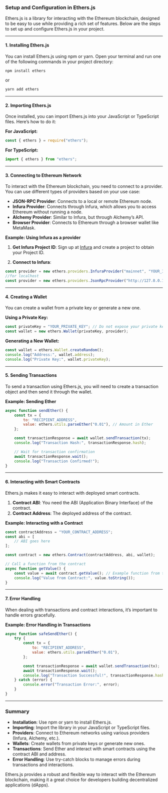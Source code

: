 ### Setup and Configuration in Ethers.js

Ethers.js is a library for interacting with the Ethereum blockchain, designed to be easy to use while providing a rich set of features. Below are the steps to set up and configure Ethers.js in your project.

---

#### 1. **Installing Ethers.js**

You can install Ethers.js using npm or yarn. Open your terminal and run one of the following commands in your project directory:

```bash
npm install ethers
```

or

```bash
yarn add ethers
```

---

#### 2. **Importing Ethers.js**

Once installed, you can import Ethers.js into your JavaScript or TypeScript files. Here’s how to do it:

**For JavaScript:**

```javascript
const { ethers } = require("ethers");
```

**For TypeScript:**

```typescript
import { ethers } from "ethers";
```

---

#### 3. **Connecting to Ethereum Network**

To interact with the Ethereum blockchain, you need to connect to a provider. You can use different types of providers based on your use case:

- **JSON-RPC Provider**: Connects to a local or remote Ethereum node.
- **Infura Provider**: Connects through Infura, which allows you to access Ethereum without running a node.
- **Alchemy Provider**: Similar to Infura, but through Alchemy’s API.
- **Browser Provider**: Connects to Ethereum through a browser wallet like MetaMask.

**Example: Using Infura as a provider**

1. **Get Infura Project ID**: Sign up at [Infura](https://infura.io/) and create a project to obtain your Project ID.
   
2. **Connect to Infura**:

```javascript
const provider = new ethers.providers.InfuraProvider("mainnet", "YOUR_INFURA_PROJECT_ID");
//for localhost
const provider = new ethers.providers.JsonRpcProvider("http://127.0.0.1:8545");
```

---

#### 4. **Creating a Wallet**

You can create a wallet from a private key or generate a new one.

**Using a Private Key:**

```javascript
const privateKey = "YOUR_PRIVATE_KEY"; // Do not expose your private key!
const wallet = new ethers.Wallet(privateKey, provider);
```

**Generating a New Wallet:**

```javascript
const wallet = ethers.Wallet.createRandom();
console.log("Address:", wallet.address);
console.log("Private Key:", wallet.privateKey);
```

---

#### 5. **Sending Transactions**

To send a transaction using Ethers.js, you will need to create a transaction object and then send it through the wallet.

**Example: Sending Ether**

```javascript
async function sendEther() {
    const tx = {
        to: "RECIPIENT_ADDRESS",
        value: ethers.utils.parseEther("0.01"), // Amount in Ether
    };

    const transactionResponse = await wallet.sendTransaction(tx);
    console.log("Transaction Hash:", transactionResponse.hash);

    // Wait for transaction confirmation
    await transactionResponse.wait();
    console.log("Transaction Confirmed!");
}
```

---

#### 6. **Interacting with Smart Contracts**

Ethers.js makes it easy to interact with deployed smart contracts.

1. **Contract ABI**: You need the ABI (Application Binary Interface) of the contract.
2. **Contract Address**: The deployed address of the contract.

**Example: Interacting with a Contract**

```javascript
const contractAddress = "YOUR_CONTRACT_ADDRESS";
const abi = [
    // ABI goes here
];

const contract = new ethers.Contract(contractAddress, abi, wallet);

// Call a function from the contract
async function getValue() {
    const value = await contract.getValue(); // Example function from the contract
    console.log("Value from Contract:", value.toString());
}
```

---

#### 7. **Error Handling**

When dealing with transactions and contract interactions, it’s important to handle errors gracefully.

**Example: Error Handling in Transactions**

```javascript
async function safeSendEther() {
    try {
        const tx = {
            to: "RECIPIENT_ADDRESS",
            value: ethers.utils.parseEther("0.01"),
        };

        const transactionResponse = await wallet.sendTransaction(tx);
        await transactionResponse.wait();
        console.log("Transaction Successful!", transactionResponse.hash);
    } catch (error) {
        console.error("Transaction Error:", error);
    }
}
```

---

### Summary

- **Installation**: Use npm or yarn to install Ethers.js.
- **Importing**: Import the library in your JavaScript or TypeScript files.
- **Providers**: Connect to Ethereum networks using various providers (Infura, Alchemy, etc.).
- **Wallets**: Create wallets from private keys or generate new ones.
- **Transactions**: Send Ether and interact with smart contracts using the contract ABI and address.
- **Error Handling**: Use try-catch blocks to manage errors during transactions and interactions.

Ethers.js provides a robust and flexible way to interact with the Ethereum blockchain, making it a great choice for developers building decentralized applications (dApps).
